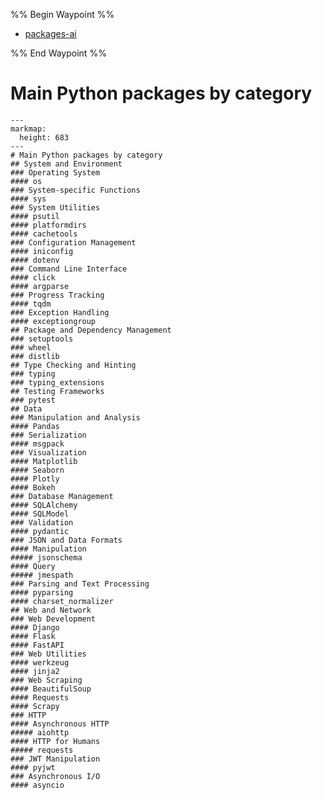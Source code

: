%% Begin Waypoint %%
- [packages-ai](./packages-ai.md)

%% End Waypoint %%


# Main Python packages by category

<!-- 
Top PyPI Packages: A monthly dump of the 8,000 most-downloaded packages from PyPI
https://hugovk.github.io/top-pypi-packages/
 -->

```markmap
---
markmap:
  height: 683
---
# Main Python packages by category
## System and Environment
### Operating System
#### os
### System-specific Functions
#### sys
### System Utilities
#### psutil
#### platformdirs
#### cachetools
### Configuration Management
#### iniconfig
#### dotenv
### Command Line Interface
#### click
#### argparse
### Progress Tracking
#### tqdm
### Exception Handling
#### exceptiongroup
## Package and Dependency Management
### setuptools
### wheel
### distlib
## Type Checking and Hinting
### typing
### typing_extensions
## Testing Frameworks
### pytest
## Data
### Manipulation and Analysis
#### Pandas
### Serialization
#### msgpack
### Visualization  
#### Matplotlib
#### Seaborn
#### Plotly
#### Bokeh
### Database Management 
#### SQLAlchemy
#### SQLModel
### Validation
#### pydantic
### JSON and Data Formats
#### Manipulation
##### jsonschema
#### Query
##### jmespath
### Parsing and Text Processing
#### pyparsing
#### charset_normalizer
## Web and Network
### Web Development 
#### Django
#### Flask
#### FastAPI
### Web Utilities
#### werkzeug
#### jinja2
### Web Scraping    
#### BeautifulSoup
#### Requests
#### Scrapy
### HTTP
#### Asynchronous HTTP
##### aiohttp
#### HTTP for Humans
##### requests
### JWT Manipulation
#### pyjwt
### Asynchronous I/O
#### asyncio
```
